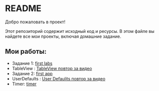 # README

Добро пожаловать в проект!

Этот репозиторий содержит исходный код и ресурсы. В этом файле вы найдете все мои проекты, включая домашние задание.

## Мои работы:

- Задание 1: [first labs](https://github.com/personnna/mobydev/tree/main/Labs)
- TableView : [TableView повтор за видео](https://github.com/personnna/mobydev/tree/main/tableview)
- Задание 2: [first app](https://github.com/personnna/mobydev/tree/main/musictableview)
- UserDefaults : [User Defaulits повтор за видео](https://github.com/personnna/mobydev/tree/main/todolistt)
- Timer: [timer ](https://github.com/personnna/mobydev/tree/main/timertimer)
